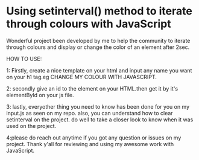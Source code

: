 # Using setinterval() method  to iterate through colours with JavaScript
 Wonderful project been developed by me to help the community to iterate through colours and display or change the color of an element after 2sec.
 
HOW TO USE:

1: Firstly, create a nice template on your html and input any name you want on your h1 tag.eg CHANGE MY COLOUR WITH JAVASCRIPT.

2: secondly give an id to the element on your HTML.then get it by it's elementById on your js file.

3: lastly, everyother thing you need to know has been done for you on my input.js as seen on my repo. also, you can understand how to clear setinterval on the project. do well to take a closer look to know when it was used on the project.

4:please do reach out anytime if you got any question or issues on my project. Thank y'all for reviewing and using my awesome work with JavaScript.


 

 
